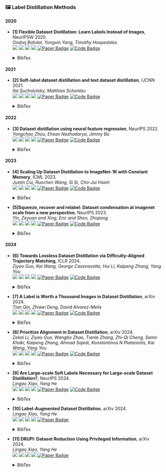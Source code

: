 ### 🖼️ Label Distillation Methods

#### 2020
- **[1] Flexible Dataset Distillation: Learn Labels Instead of Images**, NeurIPSW 2020.  
*Ondrej Bohdal, Yongxin Yang, Timothy Hospedales*  
![](https://img.shields.io/badge/LD-blue) ![](https://img.shields.io/badge/Image_Classification-green) ![](https://img.shields.io/badge/Label_Distillation-red) ![](https://img.shields.io/badge/Dataset_Distillation-orange)
<a href="https://meta-learn.github.io/2020/papers/42_paper.pdf"><img src="https://img.shields.io/badge/NeurIPSW-Paper-%23D2691E" alt="Paper Badge"></a>
<a href="https://github.com/ondrejbohdal/label-distillation"><img src="https://img.shields.io/badge/GitHub-Code-brightgreen?logo=github" alt="Code Badge"></a>
    <details> <summary>BibTex</summary>

    ```bibtex
    @inproceedings{bohdal2020flexible,
      title={Flexible Dataset Distillation: Learn Labels Instead of Images},
      author={Bohdal, Ondrej and Yang, Yongxin and Hospedales, Timothy M},
      booktitle={4th Workshop on Meta-Learning at NeurIPS 2020},
      year={2020}
    }
    ```

    </details>

#### 2021
- **[2] Soft-label dataset distillation and text dataset distillation**, IJCNN 2021.  
*Ilia Sucholutsky, Matthias Schonlau*  
![](https://img.shields.io/badge/SLDD-blue) ![](https://img.shields.io/badge/Image_Classification-green) ![](https://img.shields.io/badge/Label_Distillation-red) ![](https://img.shields.io/badge/Dataset_Distillation-orange)
<a href="https://ieeexplore.ieee.org/abstract/document/9533769"><img src="https://img.shields.io/badge/IJCNN-Paper-%23D2691E" alt="Paper Badge"></a>
<a href="https://github.com/ilia10000/dataset-distillation"><img src="https://img.shields.io/badge/GitHub-Code-brightgreen?logo=github" alt="Code Badge"></a>
    <details> <summary>BibTex</summary>

    ```bibtex
    @inproceedings{sucholutsky2021soft,
      title={Soft-label dataset distillation and text dataset distillation},
      author={Sucholutsky, Ilia and Schonlau, Matthias},
      booktitle={2021 International Joint Conference on Neural Networks (IJCNN)},
      pages={1--8},
      year={2021},
      organization={IEEE}
    }
    ```

    </details>

#### 2022
- **[3] Dataset distillation using neural feature regression**, NeurIPS 2022.  
*Yongchao Zhou, Ehsan Nezhadarya, Jimmy Ba*  
![](https://img.shields.io/badge/FRePo-blue) ![](https://img.shields.io/badge/Image_Classification-green) ![](https://img.shields.io/badge/Label_Distillation-red) ![](https://img.shields.io/badge/Dataset_Distillation-orange)
<a href="https://proceedings.neurips.cc/paper_files/paper/2022/file/3fe2a777282299ecb4f9e7ebb531f0ab-Supplemental-Conference.pdf"><img src="https://img.shields.io/badge/NeurIPS-Paper-%23D2691E" alt="Paper Badge"></a>
<a href="https://github.com/yongchaoz/FRePo"><img src="https://img.shields.io/badge/GitHub-Code-brightgreen?logo=github" alt="Code Badge"></a>
    <details> <summary>BibTex</summary>

    ```bibtex
    @article{zhou2022dataset,
      title={Dataset distillation using neural feature regression},
      author={Zhou, Yongchao and Nezhadarya, Ehsan and Ba, Jimmy},
      journal={Advances in Neural Information Processing Systems},
      volume={35},
      pages={9813--9827},
      year={2022}
    }
    ```

    </details>

#### 2023
- **[4] Scaling Up Dataset Distillation to ImageNet-1K with Constant Memory**, ICML 2023.  
*Justin Cui, Ruochen Wang, Si Si, Cho-Jui Hsieh*  
![](https://img.shields.io/badge/TESLA-blue) ![](https://img.shields.io/badge/Image_Classification-green) ![](https://img.shields.io/badge/Label_Distillation-red) ![](https://img.shields.io/badge/Dataset_Distillation-orange)
<a href="https://proceedings.mlr.press/v202/cui23e/cui23e.pdf"><img src="https://img.shields.io/badge/ICML-Paper-%23D2691E" alt="Paper Badge"></a>
<a href="https://github.com/justincui03/tesla"><img src="https://img.shields.io/badge/GitHub-Code-brightgreen?logo=github" alt="Code Badge"></a>
    <details> <summary>BibTex</summary>

    ```bibtex
    @inproceedings{cui2023scaling,
      title={Scaling up dataset distillation to imagenet-1k with constant memory},
      author={Cui, Justin and Wang, Ruochen and Si, Si and Hsieh, Cho-Jui},
      booktitle={International Conference on Machine Learning},
      year={2023}
    }
    ```

    </details>

- **[5]Squeeze, recover and relabel: Dataset condensation at imagenet scale from a new perspective**, NeurIPS 2023.  
*Yin, Zeyuan and Xing, Eric and Shen, Zhiqiang*  
![](https://img.shields.io/badge/SRe2L-blue) ![](https://img.shields.io/badge/Image_Classification-green) ![](https://img.shields.io/badge/Label_Distillation-red) ![](https://img.shields.io/badge/Dataset_Distillation-orange)
<a href="https://proceedings.neurips.cc/paper_files/paper/2023/file/e91fb65c6324a984ea9ef39a5b84af04-Paper-Conference.pdf"><img src="https://img.shields.io/badge/NeurIPS-Paper-%23D2691E" alt="Paper Badge"></a>
<a href="https://zeyuanyin.github.io/projects/SRe2L"><img src="https://img.shields.io/badge/GitHub-Code-brightgreen?logo=github" alt="Code Badge"></a>


    <details> <summary>BibTex</summary>

    ```bibtex
    @article{yin2024squeeze,
    title={Squeeze, recover and relabel: Dataset condensation at imagenet scale from a new perspective},
    author={Yin, Zeyuan and Xing, Eric and Shen, Zhiqiang},
    journal={Advances in Neural Information Processing Systems},
    volume={36},
    year={2024}
    }
    ```

    </details>

#### 2024
- **[6] Towards Lossless Dataset Distillation via Difficulty-Aligned Trajectory Matching**, ICLR 2024.  
*Ziyao Guo, Kai Wang, George Cazenavette, Hui Li, Kaipeng Zhang, Yang You*  
![](https://img.shields.io/badge/DATM-blue) ![](https://img.shields.io/badge/Image_Classification-green) ![](https://img.shields.io/badge/Label_Distillation-red) ![](https://img.shields.io/badge/Dataset_Distillation-orange)
<a href="https://openreview.net/pdf?id=rTBL8OhdhH"><img src="https://img.shields.io/badge/ICLR-Paper-%23D2691E" alt="Paper Badge"></a>
<a href="https://github.com/NUS-HPC-AI-Lab/DATM"><img src="https://img.shields.io/badge/GitHub-Code-brightgreen?logo=github" alt="Code Badge"></a>
    <details> <summary>BibTex</summary>

    ```bibtex
    @inproceedings{guo2024lossless,
      title={Towards Lossless Dataset Distillation via Difficulty-Aligned Trajectory Matching}, 
      author={Ziyao Guo and Kai Wang and George Cazenavette and Hui Li and Kaipeng Zhang and Yang You},
      year={2024},
      booktitle={The Twelfth International Conference on Learning Representations}
    }
    ```

    </details>

- **[7] A Label is Worth a Thousand Images in Dataset Distillation**, arXiv 2024.  
*Tian Qin, Zhiwei Deng, David Alvarez-Melis*  
![](https://img.shields.io/badge/Soft_Label-blue) ![](https://img.shields.io/badge/Image_Classification-green) ![](https://img.shields.io/badge/Label_Distillation-red) ![](https://img.shields.io/badge/Dataset_Distillation-orange)
<a href="https://arxiv.org/pdf/2406.10485"><img src="https://img.shields.io/badge/arXiv-Paper-%23D2691E" alt="Paper Badge"></a>
<a href="https://github.com/sunnytqin/no-distillation"><img src="https://img.shields.io/badge/GitHub-Code-brightgreen?logo=github" alt="Code Badge"></a>
    <details> <summary>BibTex</summary>

    ```bibtex
    @article{qin2024label,
      title={A Label is Worth a Thousand Images in Dataset Distillation},
      author={Qin, Tian and Deng, Zhiwei and Alvarez-Melis, David},
      journal={arXiv preprint arXiv:2406.10485},
      year={2024}
    }
    ```

    </details>

- **[8] Prioritize Alignment in Dataset Distillation**, arXiv 2024.  
*Zekai Li, Ziyao Guo, Wangbo Zhao, Tianle Zhang, Zhi-Qi Cheng, Samir Khaki, Kaipeng Zhang, Ahmad Sajedi, Konstantinos N Plataniotis, Kai Wang, Yang You*  
![](https://img.shields.io/badge/PAD-blue) ![](https://img.shields.io/badge/Image_Classification-green) ![](https://img.shields.io/badge/Label_Distillation-red) ![](https://img.shields.io/badge/Dataset_Distillation-orange)
<a href="https://arxiv.org/pdf/2408.03360"><img src="https://img.shields.io/badge/arXiv-Paper-%23D2691E" alt="Paper Badge"></a>
<a href="https://github.com/NUS-HPC-AI-Lab/PAD"><img src="https://img.shields.io/badge/GitHub-Code-brightgreen?logo=github" alt="Code Badge"></a>
    <details> <summary>BibTex</summary>

    ```bibtex
    @article{li2024prioritize,
      title={Prioritize Alignment in Dataset Distillation},
      author={Li, Zekai and Guo, Ziyao and Zhao, Wangbo and Zhang, Tianle and Cheng, Zhi-Qi and Khaki, Samir and Zhang, Kaipeng and Sajedi, Ahmad and Plataniotis, Konstantinos N and Wang, Kai and others},
      journal={arXiv preprint arXiv:2408.03360},
      year={2024}
    }

    ```

    </details>

- **[9] Are Large-scale Soft Labels Necessary for Large-scale Dataset Distillation?**, NeurIPS 2024.  
*Lingao Xiao, Yang He*  
![](https://img.shields.io/badge/LPLD-blue) ![](https://img.shields.io/badge/Image_Classification-green) ![](https://img.shields.io/badge/Label_Distillation-red) ![](https://img.shields.io/badge/Dataset_Distillation-orange)
<a href="https://openreview.net/forum?id=12A1RT1L87"><img src="https://img.shields.io/badge/NeurIPS-Paper-%23D2691E" alt="Paper Badge"></a>
<a href="https://github.com/he-y/soft-label-pruning-for-dataset-distillation."><img src="https://img.shields.io/badge/GitHub-Code-brightgreen?logo=github" alt="Code Badge"></a>
    <details> <summary>BibTex</summary>

    ```bibtex
    @inproceedings{xiao2024large,
      title={Are Large-scale Soft Labels Necessary for Large-scale Dataset Distillation?},
      author={Xiao, Lingao and He, Yang},
      booktitle={The Thirty-eighth Annual Conference on Neural Information Processing Systems}  
    }
    ```

    </details>

- **[10] Label-Augmented Dataset Distillation**, arXiv 2024.  
*Lingao Xiao, Yang He*  
![](https://img.shields.io/badge/LADD-blue) ![](https://img.shields.io/badge/Image_Classification-green) ![](https://img.shields.io/badge/Label_Distillation-red) ![](https://img.shields.io/badge/Dataset_Distillation-orange)
<a href="https://arxiv.org/pdf/2409.16239"><img src="https://img.shields.io/badge/arXiv-Paper-%23D2691E" alt="Paper Badge"></a>
    <details> <summary>BibTex</summary>

    ```bibtex
    @article{kang2024label,
      title={Label-Augmented Dataset Distillation},
      author={Kang, Seoungyoon and Lim, Youngsun and Shim, Hyunjung},
      journal={arXiv preprint arXiv:2409.16239},
      year={2024}
    }
    ```

    </details>

- **[11] DRUPI: Dataset Reduction Using Privileged Information**, arXiv 2024.  
*Lingao Xiao, Yang He*  
![](https://img.shields.io/badge/DRUPI-blue) ![](https://img.shields.io/badge/Image_Classification-green) ![](https://img.shields.io/badge/Label_Distillation-red) ![](https://img.shields.io/badge/Dataset_Distillation-orange)
<a href="https://arxiv.org/pdf/2410.01611"><img src="https://img.shields.io/badge/arXiv-Paper-%23D2691E" alt="Paper Badge"></a>
    <details> <summary>BibTex</summary>

    ```bibtex
    @article{wang2024drupi,
      title={DRUPI: Dataset Reduction Using Privileged Information},
      author={Wang, Shaobo and Yang, Yantai and Zhang, Shuaiyu and Sun, Chenghao and Li, Weiya and Hu, Xuming and Zhang, Linfeng},
      journal={arXiv preprint arXiv:2410.01611},
      year={2024}
    }
    ```

    </details>




